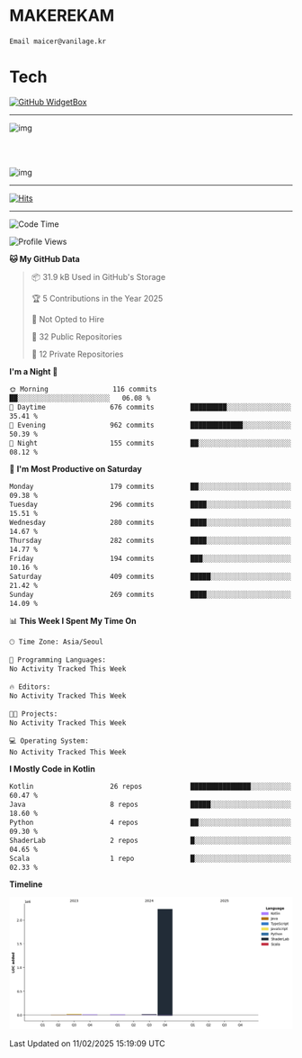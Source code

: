# MAKEREKAM

`Email maicer@vanilage.kr`

# Tech

[![GitHub WidgetBox](https://github-widgetbox.vercel.app/api/skills?languages=python,js,ts,c,cpp,cs,java,kotlin,bash,md,html,css,xml,yaml,swift,powershell,json,R,SQL,php&tools=git,npm,gradle,nodejs,vercel,nginx&includeNames=true&theme=darkmode)](https://github.com/Jurredr/github-widgetbox)

---

![img](https://github-readme-stats.vercel.app/api/top-langs/?username=MAKEREKAM&layout=compact&theme=gruvbox)

<br>
<br>

![img](https://github-readme-stats.vercel.app/api/?username=MAKEREKAM&layout=compact&theme=gruvbox)

---

[![Hits](https://hits.seeyoufarm.com/api/count/incr/badge.svg?url=https%3A%2F%2Fgithub.com%2FMAKEREKAM&count_bg=%234A49D1&title_bg=%23555555&icon=&icon_color=%23E7E7E7&title=방문&edge_flat=false)](https://hits.seeyoufarm.com)

---

<!--START_SECTION:waka-->
![Code Time](http://img.shields.io/badge/Code%20Time-312%20hrs%2032%20mins-blue)

![Profile Views](http://img.shields.io/badge/Profile%20Views-0-blue)

**🐱 My GitHub Data** 

> 📦 31.9 kB Used in GitHub's Storage 
 > 
> 🏆 5 Contributions in the Year 2025
 > 
> 🚫 Not Opted to Hire
 > 
> 📜 32 Public Repositories 
 > 
> 🔑 12 Private Repositories 
 > 
**I'm a Night 🦉** 

```text
🌞 Morning                116 commits         ██░░░░░░░░░░░░░░░░░░░░░░░   06.08 % 
🌆 Daytime                676 commits         █████████░░░░░░░░░░░░░░░░   35.41 % 
🌃 Evening                962 commits         █████████████░░░░░░░░░░░░   50.39 % 
🌙 Night                  155 commits         ██░░░░░░░░░░░░░░░░░░░░░░░   08.12 % 
```
📅 **I'm Most Productive on Saturday** 

```text
Monday                   179 commits         ██░░░░░░░░░░░░░░░░░░░░░░░   09.38 % 
Tuesday                  296 commits         ████░░░░░░░░░░░░░░░░░░░░░   15.51 % 
Wednesday                280 commits         ████░░░░░░░░░░░░░░░░░░░░░   14.67 % 
Thursday                 282 commits         ████░░░░░░░░░░░░░░░░░░░░░   14.77 % 
Friday                   194 commits         ███░░░░░░░░░░░░░░░░░░░░░░   10.16 % 
Saturday                 409 commits         █████░░░░░░░░░░░░░░░░░░░░   21.42 % 
Sunday                   269 commits         ████░░░░░░░░░░░░░░░░░░░░░   14.09 % 
```


📊 **This Week I Spent My Time On** 

```text
🕑︎ Time Zone: Asia/Seoul

💬 Programming Languages: 
No Activity Tracked This Week

🔥 Editors: 
No Activity Tracked This Week

🐱‍💻 Projects: 
No Activity Tracked This Week

💻 Operating System: 
No Activity Tracked This Week
```

**I Mostly Code in Kotlin** 

```text
Kotlin                   26 repos            ███████████████░░░░░░░░░░   60.47 % 
Java                     8 repos             █████░░░░░░░░░░░░░░░░░░░░   18.60 % 
Python                   4 repos             ██░░░░░░░░░░░░░░░░░░░░░░░   09.30 % 
ShaderLab                2 repos             █░░░░░░░░░░░░░░░░░░░░░░░░   04.65 % 
Scala                    1 repo              █░░░░░░░░░░░░░░░░░░░░░░░░   02.33 % 
```



**Timeline**

![Lines of Code chart](https://raw.githubusercontent.com/MAKEREKAM/MAKEREKAM/main/assets/bar_graph.png)


 Last Updated on 11/02/2025 15:19:09 UTC
<!--END_SECTION:waka-->
